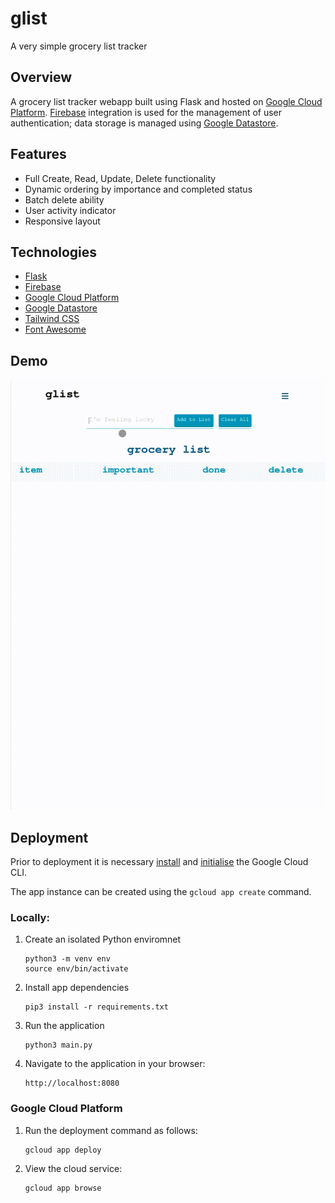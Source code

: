 # glist
A very simple grocery list tracker

## Overview
A grocery list tracker webapp built using Flask and hosted on [Google Cloud Platform](https://cloud.google.com/). [Firebase](https://firebase.google.com/) integration is used for the management of user authentication; data storage is managed using [Google Datastore](https://cloud.google.com/datastore).

## Features

- Full Create, Read, Update, Delete functionality
- Dynamic ordering by importance and completed status
- Batch delete ability
- User activity indicator
- Responsive layout


## Technologies

- [Flask](https://flask.palletsprojects.com/en/2.2.x/)
- [Firebase](https://firebase.google.com/)
- [Google Cloud Platform](https://cloud.google.com/)
- [Google Datastore](https://cloud.google.com/datastore)
- [Tailwind CSS](https://tailwindcss.com/)
- [Font Awesome](https://fontawesome.com/)

## Demo

![app-demo](/docs/glist_demo.gif)

## Deployment

Prior to deployment it is necessary [install](https://cloud.google.com/sdk/docs/install) and [initialise](https://cloud.google.com/sdk/docs/initializing) the Google Cloud CLI.

The app instance can be created using the `gcloud app create` command.

### Locally:

1. Create an isolated Python enviromnet
    ```
    python3 -m venv env
    source env/bin/activate
    ```
2. Install app dependencies
    ```
    pip3 install -r requirements.txt
    ```
3. Run the application
    ```
    python3 main.py
    ```
4. Navigate to the application in your browser:
    ```
    http://localhost:8080
    ```


### Google Cloud Platform

1. Run the deployment command as follows:
    ```
    gcloud app deploy
    ```

2. View the cloud service:
    ```
    gcloud app browse
    ```